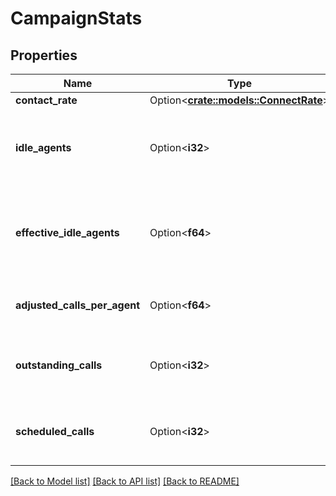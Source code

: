 # CampaignStats

## Properties

Name | Type | Description | Notes
------------ | ------------- | ------------- | -------------
**contact_rate** | Option<[**crate::models::ConnectRate**](ConnectRate.md)> |  | [optional]
**idle_agents** | Option<**i32**> | Number of available agents not currently being utilized | [optional][readonly]
**effective_idle_agents** | Option<**f64**> | Number of effective available agents not currently being utilized | [optional][readonly]
**adjusted_calls_per_agent** | Option<**f64**> | Calls per agent adjusted by pace | [optional][readonly]
**outstanding_calls** | Option<**i32**> | Number of campaign calls currently ongoing | [optional][readonly]
**scheduled_calls** | Option<**i32**> | Number of campaign calls currently scheduled | [optional][readonly]

[[Back to Model list]](../README.md#documentation-for-models) [[Back to API list]](../README.md#documentation-for-api-endpoints) [[Back to README]](../README.md)


